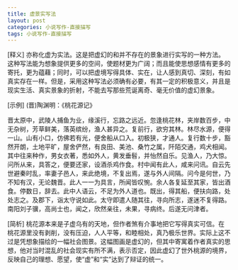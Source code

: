```yaml
---
title: 虚景实写法
layout: post
categories: 小说写作-直接描写
tags: 小说写作-直接描写
---
```


[释义] 亦称化虚为实法。这是把虚幻的和并不存在的景象进行实写的一种方法。这种写法能为想象提供更多的空间，使题材更为广阔；而且能使思想感情有更多的寄托，更为蕴藉；同时，可以把虚境写得具体、实在，让人感到真切、深刻，有如真实存在一样。但是，采用这种写法必须确有必要，有其一定的积极意义，并且是现实生活、真实景象的折射，不能去写那些荒诞离奇、毫无价值的虚幻景象。

[示例] (晋)陶渊明：《桃花源记》

晋太原中，武陵人捕鱼为业，缘溪行，忘路之远近。忽逢桃花林，夹岸数百步，中无杂树，芳草鲜美，落英缤纷，渔人甚异之。复前行，欲穷其林。林尽水源，便得一山。山有小口，仿佛若有光，便舍船从口入。初极狭，才通人。复行数十步，豁然开朗，土地平旷，屋舍俨然，有良田、美池、桑竹之属，阡陌交通，鸡犬相闻。其中往来种作，男女衣著，悉如外人，黄发垂髫，并怡然自乐。见渔人，乃大惊。问所从来，具答之，便要还家，设酒杀鸡作食。村中闻有此人，咸来问讯。自云先世避秦时乱，率妻子邑人，来此绝境，不复出焉，遂与外人间隔。问今是何世，乃不知有汉，无论魏晋。此人一一为具言，所闻皆叹惋。余人各复延至其家，皆出酒食。停数日，辞去。此中人语云，不足为外人道也。既出，得其船，便扶向路，处处志之。及郡下，诣太守说如此。太守即遣人随其往，寻向所志，遂迷不复得路。南阳刘子骥，高尚士也，闻之，欣然亲往，未果，寻病终。后遂无问津者。

[简析] 桃花源本来是子虚乌有的天地，但作者煞有介事地把它写得真实可信。在桃花源里没有剥削，没有压迫，人人平等，和睦相处，真乃极乐世界。实际上这不过是凭想象描绘的一幅社会图景。这幅图画是虚幻的，但其中寄寓着作者真实的思想，他对当时混乱的社会现实有所不满，表示否定，因此虚幻了世外桃源的境界，反映自己的理想、愿望，使“虚”和“实”达到了辩证的统一。 